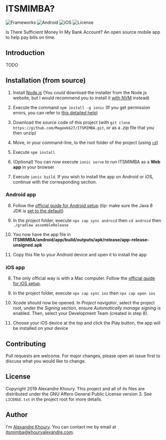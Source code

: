 # ITSMIMBA?

![Frameworks](https://img.shields.io/badge/frameworks-ionic%20+%20angular%20+%20capacitor-blue)
![Android](https://img.shields.io/badge/android-green)
![iOS](https://img.shields.io/badge/iOS-lightgrey)
![License](https://img.shields.io/badge/license-AGPLv3-red)

Is There Sufficient Money In My Bank Account? An open source mobile app to help pay bills on time.

## Introduction

TODO

## Installation (from source)

1) Install [Node.js](https://nodejs.org/) (You *could* download the installer from the Node.js website, but I would recommend you to install it [with NVM](https://github.com/nvm-sh/nvm) instead)

2) Execute the command `npm install -g ionic` (If you get permission errors, you can refer to [this detailed help](https://ionicframework.com/docs/faq/tips#resolving-permission-errors))

3) Download the source code of this project (with `git clone https://github.com/Mageek627/ITSMIMBA.git`, or as a *.zip* file that you then unzip)

4) Move, in your command-line, to the root folder of the project (using [`cd`](https://en.wikipedia.org/wiki/Cd_(command)))

5) Execute `npm install`

6) (Optional) You can now execute `ionic serve` to run ITSMIMBA as a **Web app** in your browser

7) Execute `ionic build`. If you wish to install the app on Android or iOS, continue with the corresponding section.

### Android app

8) Follow the [official guide for Android setup](https://ionicframework.com/docs/installation/android) (tip: make sure the Java 8 JDK is [set to the default](https://stackoverflow.com/questions/21964709/how-to-set-or-change-the-default-java-jdk-version-on-os-x/24657630#24657630))

9) In the project folder, execute `npx cap sync android` then `cd android` then `./gradlew assembleRelease`

10) You now have the app file in **ITSMIMBA/android/app/build/outputs/apk/release/app-release-unsigned.apk**

11) Copy this file to your Android device and open it to install the app

### iOS app

8) The only official way is with a Mac computer. Follow the [official guide for iOS setup](https://ionicframework.com/docs/installation/ios).

9) In the project folder, execute `npx cap sync ios` then `npx cap open ios`

10) Xcode should now be opened. In *Project navigator*, select the project root, under the *Signing* section, ensure *Automatically manage signing* is enabled. Then, select your Development Team (created in step 8).

11) Choose your iOS device at the top and click the Play button, the app will be installed on your device

## Contributing

Pull requests are welcome. For major changes, please open an issue first to discuss what you would like to change.

## License

Copyright 2019 Alexandre Khoury. This project and all of its files are distributed under the GNU Affero General Public License version 3. See `LICENSE.txt` in the project root for more details.

## Author

I'm [Alexandre Khoury](https://www.linkedin.com/in/alexandre-khoury). You can contact me by email at [itsmimba@khouryalexandre.com](mailto:itsmimba@khouryalexandre.com).
